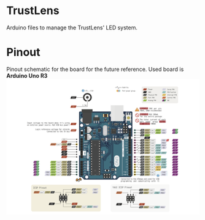 # TrustLens 
Arduino files to manage the TrustLens' LED system.
# Pinout
Pinout schematic for the board for the future reference. Used board is **Arduino Uno R3**
![Pinout](graphics/pinout.png)